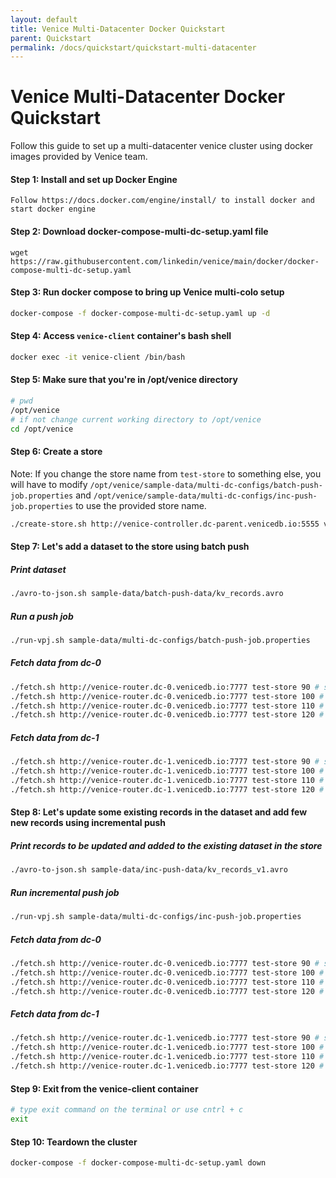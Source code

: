 ```yaml
---
layout: default
title: Venice Multi-Datacenter Docker Quickstart
parent: Quickstart
permalink: /docs/quickstart/quickstart-multi-datacenter
---
```



# Venice Multi-Datacenter Docker Quickstart


Follow this guide to set up a multi-datacenter venice cluster using docker images
provided by Venice team.


#### Step 1: Install and set up Docker Engine
    Follow https://docs.docker.com/engine/install/ to install docker and start docker engine



#### Step 2: Download docker-compose-multi-dc-setup.yaml file
```
wget https://raw.githubusercontent.com/linkedin/venice/main/docker/docker-compose-multi-dc-setup.yaml
```


#### Step 3: Run docker compose to bring up Venice multi-colo setup
```bash
docker-compose -f docker-compose-multi-dc-setup.yaml up -d
```


#### Step 4: Access `venice-client` container's bash shell
```bash
docker exec -it venice-client /bin/bash
```

#### Step 5: Make sure that you're in /opt/venice directory
```bash
# pwd
/opt/venice
# if not change current working directory to /opt/venice
cd /opt/venice
```

#### Step 6: Create a store 
Note: If you change the store name from `test-store` to something else, you will have to modify `/opt/venice/sample-data/multi-dc-configs/batch-push-job.properties` and `/opt/venice/sample-data/multi-dc-configs/inc-push-job.properties` to use the provided store name. 

```bash
./create-store.sh http://venice-controller.dc-parent.venicedb.io:5555 venice-cluster0 test-store sample-data/schema/keySchema.avsc sample-data/schema/valueSchema.avsc 
```

#### Step 7: Let's add a dataset to the store using batch push

##### Print dataset
```bash
./avro-to-json.sh sample-data/batch-push-data/kv_records.avro 
```

##### Run a push job

```bash
./run-vpj.sh sample-data/multi-dc-configs/batch-push-job.properties 
```

##### Fetch data from dc-0
```bash
./fetch.sh http://venice-router.dc-0.venicedb.io:7777 test-store 90 # should return a value
./fetch.sh http://venice-router.dc-0.venicedb.io:7777 test-store 100 # should return a value
./fetch.sh http://venice-router.dc-0.venicedb.io:7777 test-store 110 # should return null
./fetch.sh http://venice-router.dc-0.venicedb.io:7777 test-store 120 # should return null
```

##### Fetch data from dc-1
```bash
./fetch.sh http://venice-router.dc-1.venicedb.io:7777 test-store 90 # should return a value
./fetch.sh http://venice-router.dc-1.venicedb.io:7777 test-store 100 # should return a value
./fetch.sh http://venice-router.dc-1.venicedb.io:7777 test-store 110 # should return null
./fetch.sh http://venice-router.dc-1.venicedb.io:7777 test-store 120 # should return null
```


#### Step 8: Let's update some existing records in the dataset and add few new records using incremental push

##### Print records to be updated and added to the existing dataset in the store
```bash
./avro-to-json.sh sample-data/inc-push-data/kv_records_v1.avro 
```

##### Run incremental push job
```bash
./run-vpj.sh sample-data/multi-dc-configs/inc-push-job.properties 
```

##### Fetch data from dc-0
```bash
./fetch.sh http://venice-router.dc-0.venicedb.io:7777 test-store 90 # should return an unchanged value
./fetch.sh http://venice-router.dc-0.venicedb.io:7777 test-store 100 # should return an updated value
./fetch.sh http://venice-router.dc-0.venicedb.io:7777 test-store 110 # should return inserted value
./fetch.sh http://venice-router.dc-0.venicedb.io:7777 test-store 120 # should return null
```

##### Fetch data from dc-1
```bash
./fetch.sh http://venice-router.dc-1.venicedb.io:7777 test-store 90 # should return an unchanged value
./fetch.sh http://venice-router.dc-1.venicedb.io:7777 test-store 100 # should return an updated value
./fetch.sh http://venice-router.dc-1.venicedb.io:7777 test-store 110 # should return inserted value
./fetch.sh http://venice-router.dc-1.venicedb.io:7777 test-store 120 # should return null
```

#### Step 9: Exit from the venice-client container
```bash
# type exit command on the terminal or use cntrl + c
exit
```

#### Step 10: Teardown the cluster
```bash
docker-compose -f docker-compose-multi-dc-setup.yaml down
```
